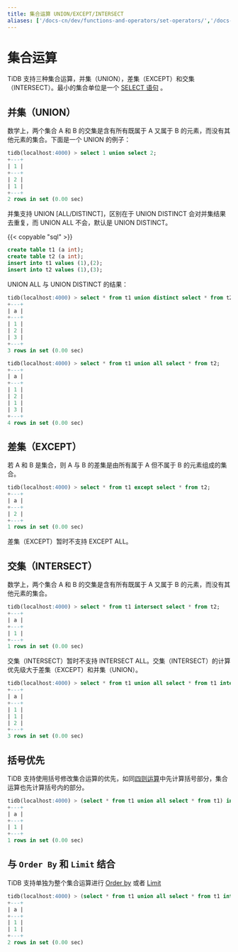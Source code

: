 ```yaml
---
title: 集合运算 UNION/EXCEPT/INTERSECT
aliases: ['/docs-cn/dev/functions-and-operators/set-operators/','/docs-cn/dev/reference/sql/functions-and-operators/set-operators/']
---
```


# 集合运算

TiDB 支持三种集合运算，并集（UNION），差集（EXCEPT）和交集（INTERSECT）。最小的集合单位是一个 [SELECT 语句](/sql-statements/sql-statement-select.md) 。

## 并集（UNION）

数学上，两个集合 A 和 B 的交集是含有所有既属于 A 又属于 B 的元素，而没有其他元素的集合。下面是一个 UNION 的例子：

```sql
tidb(localhost:4000) > select 1 union select 2;
+---+
| 1 |
+---+
| 2 |
| 1 |
+---+
2 rows in set (0.00 sec)
```

并集支持 UNION [ALL/DISTINCT]，区别在于 UNION DISTINCT 会对并集结果去重复，而 UNION ALL 不会，默认是 UNION DISTINCT。

{{< copyable "sql" >}}

```sql
create table t1 (a int);
create table t2 (a int);
insert into t1 values (1),(2);
insert into t2 values (1),(3);
```

UNION ALL 与 UNION DISTINCT 的结果：

```sql
tidb(localhost:4000) > select * from t1 union distinct select * from t2;
+---+
| a |
+---+
| 1 |
| 2 |
| 3 |
+---+
3 rows in set (0.00 sec)

tidb(localhost:4000) > select * from t1 union all select * from t2;
+---+
| a |
+---+
| 1 |
| 2 |
| 1 |
| 3 |
+---+
4 rows in set (0.00 sec)
```

## 差集（EXCEPT）

若 A 和 B 是集合，则 A 与 B 的差集是由所有属于 A 但不属于 B 的元素组成的集合。

```sql
tidb(localhost:4000) > select * from t1 except select * from t2;
+---+
| a |
+---+
| 2 |
+---+
1 rows in set (0.00 sec)
```

差集（EXCEPT）暂时不支持 EXCEPT ALL。

## 交集（INTERSECT）

数学上，两个集合 A 和 B 的交集是含有所有既属于 A 又属于 B 的元素，而没有其他元素的集合。

```sql
tidb(localhost:4000) > select * from t1 intersect select * from t2;
+---+
| a |
+---+
| 1 |
+---+
1 rows in set (0.00 sec)
```

交集（INTERSECT）暂时不支持 INTERSECT ALL。交集（INTERSECT）的计算优先级大于差集（EXCEPT）和并集（UNION）。

```sql
tidb(localhost:4000) > select * from t1 union all select * from t1 intersect select * from t2;
+---+
| a |
+---+
| 1 |
| 1 |
| 2 |
+---+
3 rows in set (0.00 sec)
```

## 括号优先

TiDB 支持使用括号修改集合运算的优先，如同[四则运算](https://zh.wikipedia.org/zh-hans/%E5%9B%9B%E5%88%99%E8%BF%90%E7%AE%97)中先计算括号部分，集合运算也先计算括号内的部分。

```sql
tidb(localhost:4000) > (select * from t1 union all select * from t1) intersect select * from t2;
+---+
| a |
+---+
| 1 |
+---+
1 rows in set (0.00 sec)
```

## 与 `Order By` 和 `Limit` 结合

TiDB 支持单独为整个集合运算进行 [Order by](/media/sqlgram/OrderByOptional.png) 或者 [Limit](/media/sqlgram/OrderByOptional.png)

```sql
tidb(localhost:4000) > (select * from t1 union all select * from t1 intersect select * from t2) order by a limit 2;
+---+
| a |
+---+
| 1 |
| 1 |
+---+
2 rows in set (0.00 sec)
```